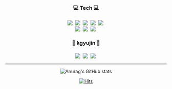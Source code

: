 <div align=center>

<!-- ![header](https://capsule-render.vercel.app/api?type=waving&color=auto&height=120&section=header&text=kgyujin&fontSize=35) -->

</div>

<!-- Shields.io 뱃지 // 방문자 카운트-->
<div align=center><h3>💻 Tech 💻<h3></div>
<div align=center>
<!-- C++ --><img src="https://img.shields.io/badge/C++-00599C?style=flat-square&logo=C%2B%2B&logoColor=white"/>&nbsp
<!-- C# --><img src="https://img.shields.io/badge/C Sharp-239120?style=flat-square&logo=C Sharp&logoColor=white"/>&nbsp
<!-- Linux --><img src="https://img.shields.io/badge/Linux-FCC624?style=flat-square&logo=Linux&logoColor=white"/>&nbsp
<!-- Microsoft SQL Server -->
  <!-- <img src="https://img.shields.io/badge/Microsoft SQL Server-CC2927?style=flat-square&logo=Microsoft SQL Server&logoColor=white"/>&nbsp -->
<!-- MySQL --><img src="https://img.shields.io/badge/MySQL-4479A1?style=flat-square&logo=MySQL&logoColor=white"/>&nbsp
<!-- Python --><img src="https://img.shields.io/badge/Python-3776AB?style=flat-square&logo=Python&logoColor=white"/>&nbsp
<!-- Ubuntu -->
  <!-- <img src="https://img.shields.io/badge/Ubuntu-E95420?style=flat-square&logo=Ubuntu&logoColor=white"/>&nbsp -->

</div><div align=center>

<!-- Adobe Illustrator -->
<!--   <img src="https://img.shields.io/badge/Adobe Illustrator-FF9A00?style=flat-square&logo=Adobe Illustrator&logoColor=white"/>&nbsp -->
<!-- Adobe Photoshop --><img src="https://img.shields.io/badge/Adobe Photoshop-31A8FF?style=flat-square&logo=Adobe Photoshop&logoColor=white"/>&nbsp
<!-- Unity -->
<!--   <img src="https://img.shields.io/badge/Unity-000000?style=flat-square&logo=Unity&logoColor=white"/>&nbsp -->
<!-- Visual Studio --><img src="https://img.shields.io/badge/Visual Studio-5C2D91?style=flat-square&logo=Visual Studio&logoColor=white"/>&nbsp
<!-- Visual Studio Code --><img src="https://img.shields.io/badge/Visual Studio Code-007ACC?style=flat-square&logo=Visual Studio Code&logoColor=white"/>&nbsp

<div align=center><h3>🧇 kgyujin 🧇<h3></div>
<!--GitHub Page --><a href="https://kgyujin.github.io/" target="_blank"><img src="https://img.shields.io/badge/GitHub Page-181717?style=flat-square&logo=GitHub&logoColor=white"/></a>&nbsp
<!-- Mail --><a href="mailto:k_gyujin@daum.net" target="_blank"><img src="https://img.shields.io/badge/Mail-005FF9?style=flat-square&logo=Gmail&logoColor=white"/></a>&nbsp
<!-- Notion --><img src="https://img.shields.io/badge/Notion-000000?style=flat-square&logo=Notion&logoColor=white"/></a>&nbsp

<hr>

<!-- <img align='right' src="htttp://mazassumnida.wtf/api/v2/generate_badge?boj=k_gyujin"> -->

<!-- anuraghazra/github-readme-stats 스텟 표시 // Most used Languages -->
  ![Anurag's GitHub stats](https://github-readme-stats.vercel.app/api?username=kgyujin&show_icons=true&theme=graywhite)
<!-- [![Top Langs](https://github-readme-stats.vercel.app/api/top-langs/?username=kgyujin&layout=compact)](https://github.com/anuraghazra/github-readme-stats)
 -->
<!-- 백준 카드
<img align='right' src="http://mazassumnida.wtf/api/v2/generate_badge?boj=k_gyujin"> -->

[![Hits](https://hits.seeyoufarm.com/api/count/incr/badge.svg?url=https%3A%2F%2Fgithub.com%2Fgjbae1212%2Fhit-counter&count_bg=%23B22626&title_bg=%23000000&icon=&icon_color=%23E7E7E7&title=hits&edge_flat=false)](https://github.com/kgyujin)
</a>
</div>



<!-- productive-box 커밋시각 통계 노출 // kgyujin token = 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 // 90d2d96ab36d53c6d1438791ec05e3d3.js -->
